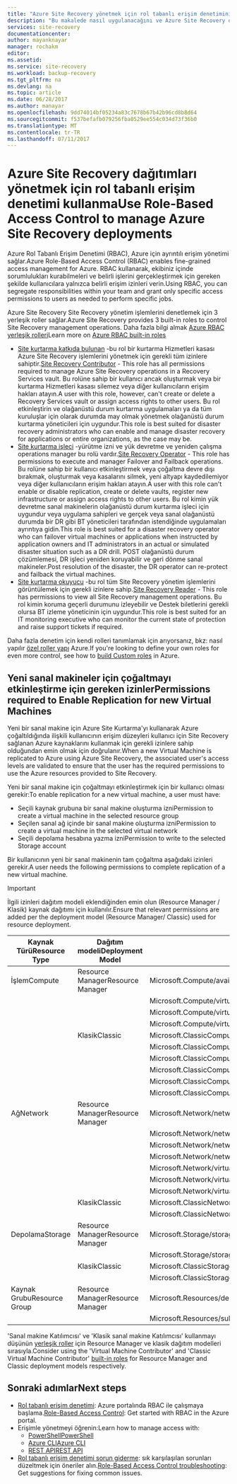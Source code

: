 ```yaml
---
title: "Azure Site Recovery yönetmek için rol tabanlı erişim denetimini kullanma | Microsoft Docs"
description: "Bu makalede nasıl uygulanacağını ve Azure Site Recovery dağıtımlarınızı yönetmek için rol tabanlı erişim denetimi (RBAC) kullanın"
services: site-recovery
documentationcenter: 
author: mayanknayar
manager: rochakm
editor: 
ms.assetid: 
ms.service: site-recovery
ms.workload: backup-recovery
ms.tgt_pltfrm: na
ms.devlang: na
ms.topic: article
ms.date: 06/28/2017
ms.author: manayar
ms.openlocfilehash: 9dd74014bf05234a83c7678b67b42b96cd8b8d64
ms.sourcegitcommit: f537befafb079256fba0529ee554c034d73f36b0
ms.translationtype: MT
ms.contentlocale: tr-TR
ms.lasthandoff: 07/11/2017
---
```

# <a name="use-role-based-access-control-to-manage-azure-site-recovery-deployments"></a><span data-ttu-id="8bcbe-103">Azure Site Recovery dağıtımları yönetmek için rol tabanlı erişim denetimi kullanma</span><span class="sxs-lookup"><span data-stu-id="8bcbe-103">Use Role-Based Access Control to manage Azure Site Recovery deployments</span></span>

<span data-ttu-id="8bcbe-104">Azure Rol Tabanlı Erişim Denetimi (RBAC), Azure için ayrıntılı erişim yönetimi sağlar.</span><span class="sxs-lookup"><span data-stu-id="8bcbe-104">Azure Role-Based Access Control (RBAC) enables fine-grained access management for Azure.</span></span> <span data-ttu-id="8bcbe-105">RBAC kullanarak, ekibiniz içinde sorumlulukları kurabilmeleri ve belirli işlerini gerçekleştirmek için gereken şekilde kullanıcılara yalnızca belirli erişim izinleri verin.</span><span class="sxs-lookup"><span data-stu-id="8bcbe-105">Using RBAC, you can segregate responsibilities within your team and grant only specific access permissions to users as needed to perform specific jobs.</span></span>

<span data-ttu-id="8bcbe-106">Azure Site Recovery Site Recovery yönetim işlemlerini denetlemek için 3 yerleşik roller sağlar.</span><span class="sxs-lookup"><span data-stu-id="8bcbe-106">Azure Site Recovery provides 3 built-in roles to control Site Recovery management operations.</span></span> <span data-ttu-id="8bcbe-107">Daha fazla bilgi almak [Azure RBAC yerleşik rolleri](../active-directory/role-based-access-built-in-roles.md)</span><span class="sxs-lookup"><span data-stu-id="8bcbe-107">Learn more on [Azure RBAC built-in roles](../active-directory/role-based-access-built-in-roles.md)</span></span>

* <span data-ttu-id="8bcbe-108">[Site kurtarma katkıda bulunan](../active-directory/role-based-access-built-in-roles.md#site-recovery-contributor) -bu rol bir kurtarma Hizmetleri kasası Azure Site Recovery işlemlerini yönetmek için gerekli tüm izinlere sahiptir.</span><span class="sxs-lookup"><span data-stu-id="8bcbe-108">[Site Recovery Contributor](../active-directory/role-based-access-built-in-roles.md#site-recovery-contributor) - This role has all permissions required to manage Azure Site Recovery operations in a Recovery Services vault.</span></span> <span data-ttu-id="8bcbe-109">Bu rolüne sahip bir kullanıcı ancak oluşturmak veya bir kurtarma Hizmetleri kasası silemez veya diğer kullanıcıların erişim hakları atayın.</span><span class="sxs-lookup"><span data-stu-id="8bcbe-109">A user with this role, however, can't create or delete a Recovery Services vault or assign access rights to other users.</span></span> <span data-ttu-id="8bcbe-110">Bu rol etkinleştirin ve olağanüstü durum kurtarma uygulamaları ya da tüm kuruluşlar için olarak durumda may olmak yönetmek olağanüstü durum kurtarma yöneticileri için uygundur.</span><span class="sxs-lookup"><span data-stu-id="8bcbe-110">This role is best suited for disaster recovery administrators who can enable and manage disaster recovery for applications or entire organizations, as the case may be.</span></span>
* <span data-ttu-id="8bcbe-111">[Site kurtarma işleci](../active-directory/role-based-access-built-in-roles.md#site-recovery-operator) -yürütme izni ve yük devretme ve yeniden çalışma operations manager bu rolü vardır.</span><span class="sxs-lookup"><span data-stu-id="8bcbe-111">[Site Recovery Operator](../active-directory/role-based-access-built-in-roles.md#site-recovery-operator) - This role has permissions to execute and manager Failover and Failback operations.</span></span> <span data-ttu-id="8bcbe-112">Bu rolüne sahip bir kullanıcı etkinleştirmek veya çoğaltma devre dışı bırakmak, oluşturmak veya kasalarını silmek, yeni altyapı kaydedilemiyor veya diğer kullanıcıların erişim hakları atayın.</span><span class="sxs-lookup"><span data-stu-id="8bcbe-112">A user with this role can't enable or disable replication, create or delete vaults, register new infrastructure or assign access rights to other users.</span></span> <span data-ttu-id="8bcbe-113">Bu rol kimin yük devretme sanal makinelerin olağanüstü durum kurtarma işleci için uygundur veya uygulama sahipleri ve gerçek veya sanal olağanüstü durumda bir DR gibi BT yöneticileri tarafından istendiğinde uygulamaları ayrıntıya gidin.</span><span class="sxs-lookup"><span data-stu-id="8bcbe-113">This role is best suited for a disaster recovery operator who can failover virtual machines or applications when instructed by application owners and IT administrators in an actual or simulated disaster situation such as a DR drill.</span></span> <span data-ttu-id="8bcbe-114">POST olağanüstü durum çözümlemesi, DR işleci yeniden koruyabilir ve geri dönme sanal makineler.</span><span class="sxs-lookup"><span data-stu-id="8bcbe-114">Post resolution of the disaster, the DR operator can re-protect and failback the virtual machines.</span></span>
* <span data-ttu-id="8bcbe-115">[Site kurtarma okuyucu](../active-directory/role-based-access-built-in-roles.md#site-recovery-reader) -bu rol tüm Site Recovery yönetim işlemlerini görüntülemek için gerekli izinlere sahip.</span><span class="sxs-lookup"><span data-stu-id="8bcbe-115">[Site Recovery Reader](../active-directory/role-based-access-built-in-roles.md#site-recovery-reader) - This role has permissions to view all Site Recovery management operations.</span></span> <span data-ttu-id="8bcbe-116">Bu rol kimin koruma geçerli durumunu izleyebilir ve Destek biletlerini gerekli olursa BT izleme yöneticinin için uygundur.</span><span class="sxs-lookup"><span data-stu-id="8bcbe-116">This role is best suited for an IT monitoring executive who can monitor the current state of protection and raise support tickets if required.</span></span>

<span data-ttu-id="8bcbe-117">Daha fazla denetim için kendi rolleri tanımlamak için arıyorsanız, bkz: nasıl yapılır [özel roller yapı](../active-directory/role-based-access-control-custom-roles.md) Azure.</span><span class="sxs-lookup"><span data-stu-id="8bcbe-117">If you're looking to define your own roles for even more control, see how to [build Custom roles](../active-directory/role-based-access-control-custom-roles.md) in Azure.</span></span>

## <a name="permissions-required-to-enable-replication-for-new-virtual-machines"></a><span data-ttu-id="8bcbe-118">Yeni sanal makineler için çoğaltmayı etkinleştirme için gereken izinler</span><span class="sxs-lookup"><span data-stu-id="8bcbe-118">Permissions required to Enable Replication for new Virtual Machines</span></span>
<span data-ttu-id="8bcbe-119">Yeni bir sanal makine için Azure Site Kurtarma'yı kullanarak Azure çoğaltıldığında ilişkili kullanıcının erişim düzeyleri kullanıcı için Site Recovery sağlanan Azure kaynaklarını kullanmak için gerekli izinlere sahip olduğundan emin olmak için doğrulanır.</span><span class="sxs-lookup"><span data-stu-id="8bcbe-119">When a new Virtual Machine is replicated to Azure using Azure Site Recovery, the associated user's access levels are validated to ensure that the user has the required permissions to use the Azure resources provided to Site Recovery.</span></span>

<span data-ttu-id="8bcbe-120">Yeni bir sanal makine için çoğaltmayı etkinleştirmek için bir kullanıcı olması gerekir:</span><span class="sxs-lookup"><span data-stu-id="8bcbe-120">To enable replication for a new virtual machine, a user must have:</span></span>
* <span data-ttu-id="8bcbe-121">Seçili kaynak grubuna bir sanal makine oluşturma izni</span><span class="sxs-lookup"><span data-stu-id="8bcbe-121">Permission to create a virtual machine in the selected resource group</span></span>
* <span data-ttu-id="8bcbe-122">Seçilen sanal ağ içinde bir sanal makine oluşturma izni</span><span class="sxs-lookup"><span data-stu-id="8bcbe-122">Permission to create a virtual machine in the selected virtual network</span></span>
* <span data-ttu-id="8bcbe-123">Seçili depolama hesabına yazma izni</span><span class="sxs-lookup"><span data-stu-id="8bcbe-123">Permission to write to the selected Storage account</span></span>

<span data-ttu-id="8bcbe-124">Bir kullanıcının yeni bir sanal makinenin tam çoğaltma aşağıdaki izinleri gerekir.</span><span class="sxs-lookup"><span data-stu-id="8bcbe-124">A user needs the following permissions to complete replication of a new virtual machine.</span></span>

> [!IMPORTANT]
><span data-ttu-id="8bcbe-125">İlgili izinleri dağıtım modeli eklendiğinden emin olun (Resource Manager / Klasik) kaynak dağıtımı için kullanılır.</span><span class="sxs-lookup"><span data-stu-id="8bcbe-125">Ensure that relevant permissions are added per the deployment model (Resource Manager/ Classic) used for resource deployment.</span></span>

| <span data-ttu-id="8bcbe-126">**Kaynak Türü**</span><span class="sxs-lookup"><span data-stu-id="8bcbe-126">**Resource Type**</span></span> | <span data-ttu-id="8bcbe-127">**Dağıtım modeli**</span><span class="sxs-lookup"><span data-stu-id="8bcbe-127">**Deployment Model**</span></span> | <span data-ttu-id="8bcbe-128">**İzni**</span><span class="sxs-lookup"><span data-stu-id="8bcbe-128">**Permission**</span></span> |
| --- | --- | --- |
| <span data-ttu-id="8bcbe-129">İşlem</span><span class="sxs-lookup"><span data-stu-id="8bcbe-129">Compute</span></span> | <span data-ttu-id="8bcbe-130">Resource Manager</span><span class="sxs-lookup"><span data-stu-id="8bcbe-130">Resource Manager</span></span> | <span data-ttu-id="8bcbe-131">Microsoft.Compute/availabilitySets/read</span><span class="sxs-lookup"><span data-stu-id="8bcbe-131">Microsoft.Compute/availabilitySets/read</span></span> |
|  |  | <span data-ttu-id="8bcbe-132">Microsoft.Compute/virtualMachines/read</span><span class="sxs-lookup"><span data-stu-id="8bcbe-132">Microsoft.Compute/virtualMachines/read</span></span> |
|  |  | <span data-ttu-id="8bcbe-133">Microsoft.Compute/virtualMachines/write</span><span class="sxs-lookup"><span data-stu-id="8bcbe-133">Microsoft.Compute/virtualMachines/write</span></span> |
|  |  | <span data-ttu-id="8bcbe-134">Microsoft.Compute/virtualMachines/delete</span><span class="sxs-lookup"><span data-stu-id="8bcbe-134">Microsoft.Compute/virtualMachines/delete</span></span> |
|  | <span data-ttu-id="8bcbe-135">Klasik</span><span class="sxs-lookup"><span data-stu-id="8bcbe-135">Classic</span></span> | <span data-ttu-id="8bcbe-136">Microsoft.ClassicCompute/domainNames/read</span><span class="sxs-lookup"><span data-stu-id="8bcbe-136">Microsoft.ClassicCompute/domainNames/read</span></span> |
|  |  | <span data-ttu-id="8bcbe-137">Microsoft.ClassicCompute/domainNames/write</span><span class="sxs-lookup"><span data-stu-id="8bcbe-137">Microsoft.ClassicCompute/domainNames/write</span></span> |
|  |  | <span data-ttu-id="8bcbe-138">Microsoft.ClassicCompute/domainNames/delete</span><span class="sxs-lookup"><span data-stu-id="8bcbe-138">Microsoft.ClassicCompute/domainNames/delete</span></span> |
|  |  | <span data-ttu-id="8bcbe-139">Microsoft.ClassicCompute/virtualMachines/read</span><span class="sxs-lookup"><span data-stu-id="8bcbe-139">Microsoft.ClassicCompute/virtualMachines/read</span></span> |
|  |  | <span data-ttu-id="8bcbe-140">Microsoft.ClassicCompute/virtualMachines/write</span><span class="sxs-lookup"><span data-stu-id="8bcbe-140">Microsoft.ClassicCompute/virtualMachines/write</span></span> |
|  |  | <span data-ttu-id="8bcbe-141">Microsoft.ClassicCompute/virtualMachines/delete</span><span class="sxs-lookup"><span data-stu-id="8bcbe-141">Microsoft.ClassicCompute/virtualMachines/delete</span></span> |
| <span data-ttu-id="8bcbe-142">Ağ</span><span class="sxs-lookup"><span data-stu-id="8bcbe-142">Network</span></span> | <span data-ttu-id="8bcbe-143">Resource Manager</span><span class="sxs-lookup"><span data-stu-id="8bcbe-143">Resource Manager</span></span> | <span data-ttu-id="8bcbe-144">Microsoft.Network/networkInterfaces/read</span><span class="sxs-lookup"><span data-stu-id="8bcbe-144">Microsoft.Network/networkInterfaces/read</span></span> |
|  |  | <span data-ttu-id="8bcbe-145">Microsoft.Network/networkInterfaces/write</span><span class="sxs-lookup"><span data-stu-id="8bcbe-145">Microsoft.Network/networkInterfaces/write</span></span> |
|  |  | <span data-ttu-id="8bcbe-146">Microsoft.Network/networkInterfaces/delete</span><span class="sxs-lookup"><span data-stu-id="8bcbe-146">Microsoft.Network/networkInterfaces/delete</span></span> |
|  |  | <span data-ttu-id="8bcbe-147">Microsoft.Network/networkInterfaces/join/action</span><span class="sxs-lookup"><span data-stu-id="8bcbe-147">Microsoft.Network/networkInterfaces/join/action</span></span> |
|  |  | <span data-ttu-id="8bcbe-148">Microsoft.Network/virtualNetworks/read</span><span class="sxs-lookup"><span data-stu-id="8bcbe-148">Microsoft.Network/virtualNetworks/read</span></span> |
|  |  | <span data-ttu-id="8bcbe-149">Microsoft.Network/virtualNetworks/subnets/read</span><span class="sxs-lookup"><span data-stu-id="8bcbe-149">Microsoft.Network/virtualNetworks/subnets/read</span></span> |
|  |  | <span data-ttu-id="8bcbe-150">Microsoft.Network/virtualNetworks/subnets/join/action</span><span class="sxs-lookup"><span data-stu-id="8bcbe-150">Microsoft.Network/virtualNetworks/subnets/join/action</span></span> |
|  | <span data-ttu-id="8bcbe-151">Klasik</span><span class="sxs-lookup"><span data-stu-id="8bcbe-151">Classic</span></span> | <span data-ttu-id="8bcbe-152">Microsoft.ClassicNetwork/virtualNetworks/read</span><span class="sxs-lookup"><span data-stu-id="8bcbe-152">Microsoft.ClassicNetwork/virtualNetworks/read</span></span> |
|  |  | <span data-ttu-id="8bcbe-153">Microsoft.ClassicNetwork/virtualNetworks/join/action</span><span class="sxs-lookup"><span data-stu-id="8bcbe-153">Microsoft.ClassicNetwork/virtualNetworks/join/action</span></span> |
| <span data-ttu-id="8bcbe-154">Depolama</span><span class="sxs-lookup"><span data-stu-id="8bcbe-154">Storage</span></span> | <span data-ttu-id="8bcbe-155">Resource Manager</span><span class="sxs-lookup"><span data-stu-id="8bcbe-155">Resource Manager</span></span> | <span data-ttu-id="8bcbe-156">Microsoft.Storage/storageAccounts/read</span><span class="sxs-lookup"><span data-stu-id="8bcbe-156">Microsoft.Storage/storageAccounts/read</span></span> |
|  |  | <span data-ttu-id="8bcbe-157">Microsoft.Storage/storageAccounts/listkeys/action</span><span class="sxs-lookup"><span data-stu-id="8bcbe-157">Microsoft.Storage/storageAccounts/listkeys/action</span></span> |
|  | <span data-ttu-id="8bcbe-158">Klasik</span><span class="sxs-lookup"><span data-stu-id="8bcbe-158">Classic</span></span> | <span data-ttu-id="8bcbe-159">Microsoft.ClassicStorage/storageAccounts/read</span><span class="sxs-lookup"><span data-stu-id="8bcbe-159">Microsoft.ClassicStorage/storageAccounts/read</span></span> |
|  |  | <span data-ttu-id="8bcbe-160">Microsoft.ClassicStorage/storageAccounts/listKeys/action</span><span class="sxs-lookup"><span data-stu-id="8bcbe-160">Microsoft.ClassicStorage/storageAccounts/listKeys/action</span></span> |
| <span data-ttu-id="8bcbe-161">Kaynak Grubu</span><span class="sxs-lookup"><span data-stu-id="8bcbe-161">Resource Group</span></span> | <span data-ttu-id="8bcbe-162">Resource Manager</span><span class="sxs-lookup"><span data-stu-id="8bcbe-162">Resource Manager</span></span> | <span data-ttu-id="8bcbe-163">Microsoft.Resources/deployments/*</span><span class="sxs-lookup"><span data-stu-id="8bcbe-163">Microsoft.Resources/deployments/*</span></span> |
|  |  | <span data-ttu-id="8bcbe-164">Microsoft.Resources/subscriptions/resourceGroups/read</span><span class="sxs-lookup"><span data-stu-id="8bcbe-164">Microsoft.Resources/subscriptions/resourceGroups/read</span></span> |

<span data-ttu-id="8bcbe-165">'Sanal makine Katılımcısı' ve 'Klasik sanal makine Katılımcısı' kullanmayı düşünün [yerleşik roller](../active-directory/role-based-access-built-in-roles.md) için Resource Manager ve klasik dağıtım modelleri sırasıyla.</span><span class="sxs-lookup"><span data-stu-id="8bcbe-165">Consider using the 'Virtual Machine Contributor' and 'Classic Virtual Machine Contributor' [built-in roles](../active-directory/role-based-access-built-in-roles.md) for Resource Manager and Classic deployment models respectively.</span></span>

## <a name="next-steps"></a><span data-ttu-id="8bcbe-166">Sonraki adımlar</span><span class="sxs-lookup"><span data-stu-id="8bcbe-166">Next steps</span></span>
* <span data-ttu-id="8bcbe-167">[Rol tabanlı erişim denetimi](../active-directory/role-based-access-control-configure.md): Azure portalında RBAC ile çalışmaya başlama.</span><span class="sxs-lookup"><span data-stu-id="8bcbe-167">[Role-Based Access Control](../active-directory/role-based-access-control-configure.md): Get started with RBAC in the Azure portal.</span></span>
* <span data-ttu-id="8bcbe-168">Erişimle yönetmeyi öğrenin:</span><span class="sxs-lookup"><span data-stu-id="8bcbe-168">Learn how to manage access with:</span></span>
  * [<span data-ttu-id="8bcbe-169">PowerShell</span><span class="sxs-lookup"><span data-stu-id="8bcbe-169">PowerShell</span></span>](../active-directory/role-based-access-control-manage-access-powershell.md)
  * [<span data-ttu-id="8bcbe-170">Azure CLI</span><span class="sxs-lookup"><span data-stu-id="8bcbe-170">Azure CLI</span></span>](../active-directory/role-based-access-control-manage-access-azure-cli.md)
  * [<span data-ttu-id="8bcbe-171">REST API</span><span class="sxs-lookup"><span data-stu-id="8bcbe-171">REST API</span></span>](../active-directory/role-based-access-control-manage-access-rest.md)
* <span data-ttu-id="8bcbe-172">[Rol tabanlı erişim denetimi sorun giderme](../active-directory/role-based-access-control-troubleshooting.md): sık karşılaşılan sorunları düzeltmek için öneriler alın.</span><span class="sxs-lookup"><span data-stu-id="8bcbe-172">[Role-Based Access Control troubleshooting](../active-directory/role-based-access-control-troubleshooting.md): Get suggestions for fixing common issues.</span></span>
